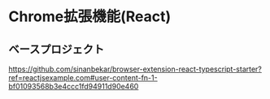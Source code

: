 # Chrome拡張機能(React)

## ベースプロジェクト
https://github.com/sinanbekar/browser-extension-react-typescript-starter?ref=reactjsexample.com#user-content-fn-1-bf01093568b3e4ccc1fd94911d90e460

